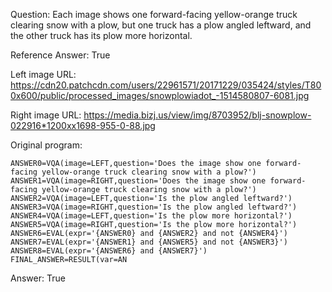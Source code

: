 Question: Each image shows one forward-facing yellow-orange truck clearing snow with a plow, but one truck has a plow angled leftward, and the other truck has its plow more horizontal.

Reference Answer: True

Left image URL: https://cdn20.patchcdn.com/users/22961571/20171229/035424/styles/T800x600/public/processed_images/snowplowiadot_-1514580807-6081.jpg

Right image URL: https://media.bizj.us/view/img/8703952/blj-snowplow-022916*1200xx1698-955-0-88.jpg

Original program:

```
ANSWER0=VQA(image=LEFT,question='Does the image show one forward-facing yellow-orange truck clearing snow with a plow?')
ANSWER1=VQA(image=RIGHT,question='Does the image show one forward-facing yellow-orange truck clearing snow with a plow?')
ANSWER2=VQA(image=LEFT,question='Is the plow angled leftward?')
ANSWER3=VQA(image=RIGHT,question='Is the plow angled leftward?')
ANSWER4=VQA(image=LEFT,question='Is the plow more horizontal?')
ANSWER5=VQA(image=RIGHT,question='Is the plow more horizontal?')
ANSWER6=EVAL(expr='{ANSWER0} and {ANSWER2} and not {ANSWER4}')
ANSWER7=EVAL(expr='{ANSWER1} and {ANSWER5} and not {ANSWER3}')
ANSWER8=EVAL(expr='{ANSWER6} and {ANSWER7}')
FINAL_ANSWER=RESULT(var=AN
```
Answer: True

